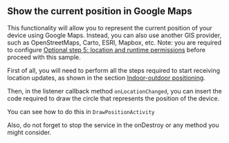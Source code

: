 ## <a name="drawposition"><a/> Show the current position in Google Maps
This functionality will allow you to represent the current position of your device using Google Maps. Instead, you can also use another GIS provider, such as OpenStreetMaps, Carto, ESRI, Mapbox, etc.
Note: you are required to configure [Optional step 5: location and runtime permissions](https://github.com/situmtech/situm-android-getting-started#locationpermissions) before proceed with this sample.

First of all, you will need to perform all the steps required to start receiving location updates, as shown in the section [Indoor-outdoor positioning](https://github.com/situmtech/situm-android-getting-started/tree/master/app/src/main/java/es/situm/gettingstarted/indooroutdoor#indoor-outdoor-positioning).

Then, in the listener callback method `onLocationChanged`, you can insert the code required to draw the circle that represents the position of the device.

You can see how to do this in `DrawPositionActivity`


Also,  do not forget to stop the service in the onDestroy or any method you might consider.
